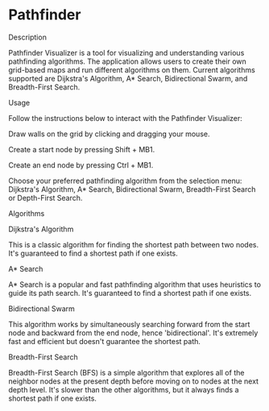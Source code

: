 # Pathfinder

Description

Pathfinder Visualizer is a tool for visualizing and understanding various pathfinding algorithms. The application allows users to create their own grid-based maps and run different algorithms on them. Current algorithms supported are Dijkstra's Algorithm, A* Search, Bidirectional Swarm, and Breadth-First Search.

Usage

Follow the instructions below to interact with the Pathfinder Visualizer:

Draw walls on the grid by clicking and dragging your mouse.

Create a start node by pressing Shift + MB1.

Create an end node by pressing Ctrl + MB1.

Choose your preferred pathfinding algorithm from the selection menu: Dijkstra's Algorithm, A* Search, Bidirectional Swarm, Breadth-First Search or Depth-First Search.

Algorithms

Dijkstra's Algorithm

This is a classic algorithm for finding the shortest path between two nodes. It's guaranteed to find a shortest path if one exists.

A* Search

A* Search is a popular and fast pathfinding algorithm that uses heuristics to guide its path search. It's guaranteed to find a shortest path if one exists.

Bidirectional Swarm

This algorithm works by simultaneously searching forward from the start node and backward from the end node, hence 'bidirectional'. It's extremely fast and efficient but doesn't guarantee the shortest path.

Breadth-First Search

Breadth-First Search (BFS) is a simple algorithm that explores all of the neighbor nodes at the present depth before moving on to nodes at the next depth level. It's slower than the other algorithms, but it always finds a shortest path if one exists.
